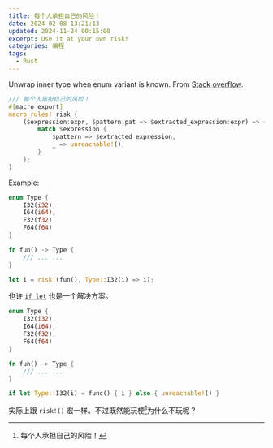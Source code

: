 ```yaml
---
title: 每个人承担自己的风险！
date: 2024-02-08 13:21:13
updated: 2024-11-24 00:15:00
excerpt: Use it at your own risk!
categories: 编程
tags:
  - Rust
---
```


Unwrap inner type when enum variant is known. From [Stack overflow](https://stackoverflow.com/questions/34953711/unwrap-inner-type-when-enum-variant-is-known).

```rust
/// 每个人承担自己的风险！
#[macro_export]
macro_rules! risk {
    ($expression:expr, $pattern:pat => $extracted_expression:expr) => {
        match $expression {
            $pattern => $extracted_expression,
            _ => unreachable!(),
        }
    };
}
```

Example:

```rust
enum Type {
    I32(i32),
    I64(i64),
    F32(f32),
    F64(f64)
}

fn fun() -> Type {
    /// ... ...
}

let i = risk!(fun(), Type::I32(i) => i);
```

也许 [`if let`](https://doc.rust-lang.org/book/ch06-03-if-let.html) 也是一个解决方案。

```rust
enum Type {
    I32(i32),
    I64(i64),
    F32(f32),
    F64(f64)
}

fn fun() -> Type {
    /// ... ...
}

if let Type::I32(i) = func() { i } else { unreachable!() }
```

实际上跟 `risk!()` 宏一样。不过既然能玩梗[^1]为什么不玩呢？

[^1]: 每个人承担自己的风险！
